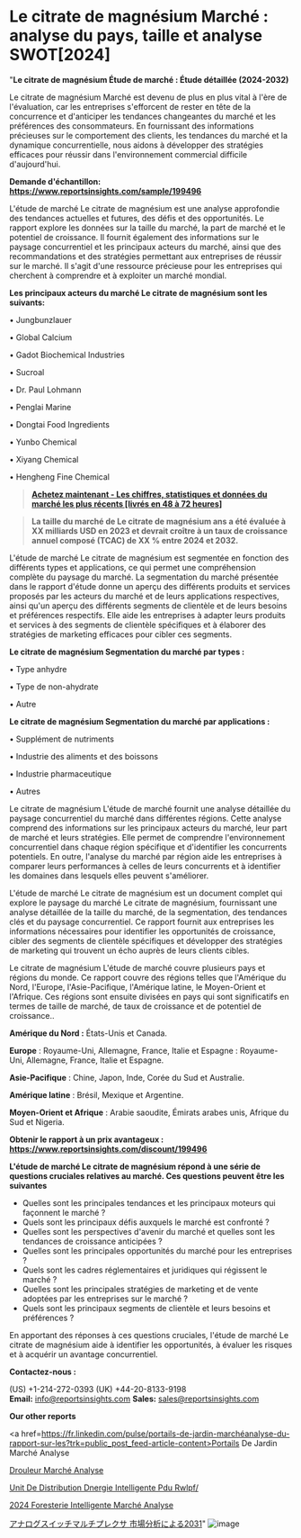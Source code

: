 # Le citrate de magnésium Marché : analyse du pays, taille et analyse SWOT[2024]

"<strong>Le citrate de magnésium Étude de marché : Étude détaillée (2024-2032)</strong>

Le citrate de magnésium Marché est devenu de plus en plus vital à l'ère de l'évaluation, car les entreprises s'efforcent de rester en tête de la concurrence et d'anticiper les tendances changeantes du marché et les préférences des consommateurs. En fournissant des informations précieuses sur le comportement des clients, les tendances du marché et la dynamique concurrentielle, nous aidons à développer des stratégies efficaces pour réussir dans l'environnement commercial difficile d'aujourd'hui.

<strong>Demande d'échantillon: <a href=https://www.reportsinsights.com/sample/199496>https://www.reportsinsights.com/sample/199496</a></strong>

L'étude de marché Le citrate de magnésium est une analyse approfondie des tendances actuelles et futures, des défis et des opportunités. Le rapport explore les données sur la taille du marché, la part de marché et le potentiel de croissance. Il fournit également des informations sur le paysage concurrentiel et les principaux acteurs du marché, ainsi que des recommandations et des stratégies permettant aux entreprises de réussir sur le marché. Il s'agit d'une ressource précieuse pour les entreprises qui cherchent à comprendre et à exploiter un marché mondial.

<strong>Les principaux acteurs du marché Le citrate de magnésium sont les suivants:</strong>

• Jungbunzlauer

• Global Calcium

• Gadot Biochemical Industries

• Sucroal

• Dr. Paul Lohmann

• Penglai Marine

• Dongtai Food Ingredients

• Yunbo Chemical

• Xiyang Chemical

• Hengheng Fine Chemical
<blockquote><a href=https://www.reportsinsights.com/buynow/199496><span style=text-decoration: underline;><strong>Achetez maintenant - Les chiffres, statistiques et données du marché les plus récents [livrés en 48 à 72 heures]</strong></span></a></blockquote>
<blockquote><span style=text-decoration: underline;><strong>La taille du marché de Le citrate de magnésium ans a été évaluée à XX milliards USD en 2023 et devrait croître à un taux de croissance annuel composé (TCAC) de XX % entre 2024 et 2032.</strong></span></blockquote>
L'étude de marché Le citrate de magnésium est segmentée en fonction des différents types et applications, ce qui permet une compréhension complète du paysage du marché. La segmentation du marché présentée dans le rapport d'étude donne un aperçu des différents produits et services proposés par les acteurs du marché et de leurs applications respectives, ainsi qu'un aperçu des différents segments de clientèle et de leurs besoins et préférences respectifs. Elle aide les entreprises à adapter leurs produits et services à des segments de clientèle spécifiques et à élaborer des stratégies de marketing efficaces pour cibler ces segments.

<strong>Le citrate de magnésium Segmentation du marché par types :</strong>

• Type anhydre

• Type de non-ahydrate

• Autre

<strong>Le citrate de magnésium Segmentation du marché par applications :</strong>

• Supplément de nutriments

• Industrie des aliments et des boissons

• Industrie pharmaceutique

• Autres

Le citrate de magnésium L'étude de marché fournit une analyse détaillée du paysage concurrentiel du marché dans différentes régions. Cette analyse comprend des informations sur les principaux acteurs du marché, leur part de marché et leurs stratégies. Elle permet de comprendre l'environnement concurrentiel dans chaque région spécifique et d'identifier les concurrents potentiels. En outre, l'analyse du marché par région aide les entreprises à comparer leurs performances à celles de leurs concurrents et à identifier les domaines dans lesquels elles peuvent s'améliorer.

L'étude de marché Le citrate de magnésium est un document complet qui explore le paysage du marché Le citrate de magnésium, fournissant une analyse détaillée de la taille du marché, de la segmentation, des tendances clés et du paysage concurrentiel. Ce rapport fournit aux entreprises les informations nécessaires pour identifier les opportunités de croissance, cibler des segments de clientèle spécifiques et développer des stratégies de marketing qui trouvent un écho auprès de leurs clients cibles.

Le citrate de magnésium L'étude de marché couvre plusieurs pays et régions du monde. Ce rapport couvre des régions telles que l'Amérique du Nord, l'Europe, l'Asie-Pacifique, l'Amérique latine, le Moyen-Orient et l'Afrique. Ces régions sont ensuite divisées en pays qui sont significatifs en termes de taille de marché, de taux de croissance et de potentiel de croissance..

<strong>Amérique du Nord :</strong> États-Unis et Canada.

<strong>Europe</strong> : Royaume-Uni, Allemagne, France, Italie et Espagne : Royaume-Uni, Allemagne, France, Italie et Espagne.

<strong>Asie-Pacifique</strong> : Chine, Japon, Inde, Corée du Sud et Australie.

<strong>Amérique latine</strong> : Brésil, Mexique et Argentine.

<strong>Moyen-Orient et Afrique</strong> : Arabie saoudite, Émirats arabes unis, Afrique du Sud et Nigeria.

<strong>Obtenir le rapport à un prix avantageux : <a href=https://www.reportsinsights.com/discount/199496>https://www.reportsinsights.com/discount/199496</a></strong>

<strong>L'étude de marché Le citrate de magnésium répond à une série de questions cruciales relatives au marché. Ces questions peuvent être les suivantes</strong>
<ul>
  <li>Quelles sont les principales tendances et les principaux moteurs qui façonnent le marché ?</li>
  <li>Quels sont les principaux défis auxquels le marché est confronté ?</li>
  <li>Quelles sont les perspectives d'avenir du marché et quelles sont les tendances de croissance anticipées ?</li>
  <li>Quelles sont les principales opportunités du marché pour les entreprises ?</li>
  <li>Quels sont les cadres réglementaires et juridiques qui régissent le marché ?</li>
  <li>Quelles sont les principales stratégies de marketing et de vente adoptées par les entreprises sur le marché ?</li>
  <li>Quels sont les principaux segments de clientèle et leurs besoins et préférences ?</li>
</ul>
En apportant des réponses à ces questions cruciales, l'étude de marché Le citrate de magnésium aide à identifier les opportunités, à évaluer les risques et à acquérir un avantage concurrentiel.

<strong>Contactez-nous :</strong>

(US) +1-214-272-0393
(UK) +44-20-8133-9198
<strong>Email:</strong> <a>info@reportsinsights.com</a>
<strong>Sales:</strong> <a>sales@reportsinsights.com</a>

<strong>Our other reports</strong>

<a href=https://fr.linkedin.com/pulse/portails-de-jardin-marchéanalyse-du-rapport-sur-les?trk=public_post_feed-article-content>Portails De Jardin Marché Analyse</a>

<a href=https://www.linkedin.com/pulse/d%C3%A9rouleur-march%C3%A9-analyse-et-tendances-pr%C3%A9visions-nbxlf/>Drouleur Marché Analyse</a>

<a href=https://www.linkedin.com/pulse/unit%C3%A9-de-distribution-d%C3%A9nergie-intelligente-pdu-rwlpf/>Unit De Distribution Dnergie Intelligente Pdu Rwlpf/</a>

<a href=https://www.linkedin.com/pulse/2024-foresterie-intelligente-march%C3%A9-de-rapport-z2zyc/>2024 Foresterie Intelligente Marché Analyse</a>

<a href=https://www.linkedin.com/pulse/アナログスイッチマルチプレクサ-市場-2023-新しい調査レポート-rese>アナログスイッチマルチプレクサ 市場分析による2031</a>"
![image](https://github.com/daminid12/RImarketexcellence/assets/158430485/5e7b5b14-dbfb-44f0-a8e4-7d0b9908643a)
